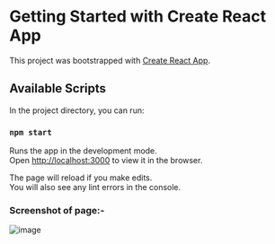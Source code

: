 # Getting Started with Create React App

This project was bootstrapped with [Create React App](https://github.com/facebook/create-react-app).

## Available Scripts

In the project directory, you can run:

### `npm start`

Runs the app in the development mode.\
Open [http://localhost:3000](http://localhost:3000) to view it in the browser.

The page will reload if you make edits.\
You will also see any lint errors in the console.

### Screenshot of page:-

![image](https://user-images.githubusercontent.com/50514744/107201193-ada88e00-6a1e-11eb-9b35-e6005f702831.png)
